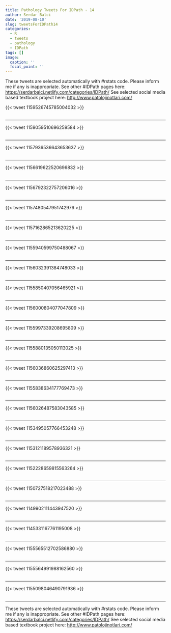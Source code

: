 ```yaml
---
title: Pathology Tweets For IDPath - 14
author: Serdar Balci
date: '2019-08-10'
slug: tweetsForIDPath14
categories:
  - R
  - tweets
  - pathology
  - IDPath
tags: []
image:
  caption: ''
  focal_point: ''
---
```



These tweets are selected automatically with #rstats code. Please inform me if any is inappropriate.
See other #IDPath pages here: https://serdarbalci.netlify.com/categories/IDPath/ 
See selected social media based textbook project here: http://www.patolojinotlari.com/

{{< tweet 1159526745785004032 >}}
<br>
<br>
<hr>
{{< tweet 1159059510696259584 >}}
<br>
<br>
<hr>
{{< tweet 1157936536643653637 >}}
<br>
<br>
<hr>
{{< tweet 1156619622520696832 >}}
<br>
<br>
<hr>
{{< tweet 1156792322757206016 >}}
<br>
<br>
<hr>
{{< tweet 1157480547951742976 >}}
<br>
<br>
<hr>
{{< tweet 1157162865213620225 >}}
<br>
<br>
<hr>
{{< tweet 1155940599750488067 >}}
<br>
<br>
<hr>
{{< tweet 1156032391384748033 >}}
<br>
<br>
<hr>
{{< tweet 1155850407056465921 >}}
<br>
<br>
<hr>
{{< tweet 1156000804077047809 >}}
<br>
<br>
<hr>
{{< tweet 1155997339208695809 >}}
<br>
<br>
<hr>
{{< tweet 1155880135050113025 >}}
<br>
<br>
<hr>
{{< tweet 1156036860625297413 >}}
<br>
<br>
<hr>
{{< tweet 1155838634177769473 >}}
<br>
<br>
<hr>
{{< tweet 1156026487583043585 >}}
<br>
<br>
<hr>
{{< tweet 1153495057766453248 >}}
<br>
<br>
<hr>
{{< tweet 1153121189578936321 >}}
<br>
<br>
<hr>
{{< tweet 1152228659815563264 >}}
<br>
<br>
<hr>
{{< tweet 1150727518217023488 >}}
<br>
<br>
<hr>
{{< tweet 1149902111443947520 >}}
<br>
<br>
<hr>
{{< tweet 1145331167761195008 >}}
<br>
<br>
<hr>
{{< tweet 1155565512702586880 >}}
<br>
<br>
<hr>
{{< tweet 1155564991988162560 >}}
<br>
<br>
<hr>
{{< tweet 1155098046490791936 >}}
<br>
<br>
<hr>


These tweets are selected automatically with #rstats code. Please inform me if any is inappropriate.
See other #IDPath pages here: https://serdarbalci.netlify.com/categories/IDPath/ 
See selected social media based textbook project here: http://www.patolojinotlari.com/
